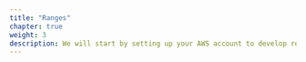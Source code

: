 ```yaml
---
title: "Ranges"
chapter: true
weight: 3
description: We will start by setting up your AWS account to develop robot applications with AWS RoboMaker. 
---
```

